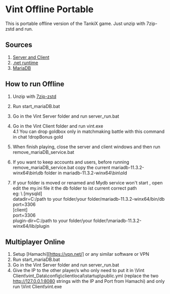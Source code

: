 
# Vint Offline Portable

This is portable offline version of the TankiX game.
Just unzip with 7zip-zstd and run.

## Sources

1. [Server and Client](https://github.com/Vint-TX/Vint)
2. [.net runtime](https://download.visualstudio.microsoft.com/download/pr/77650902-a341-4f4c-934f-db7056cbfa78/176d961f8bbc798596f8d498ede4cc73/dotnet-runtime-8.0.5-win-x64.zip)
3. [MariaDB](https://archive.mariadb.org/mariadb-11.3.2/winx64-packages/mariadb-11.3.2-winx64.zip)

## How to run Offline

1. Unzip with [7zip-zstd](https://github.com/mcmilk/7-Zip-zstd/releases)
2. Run start_mariaDB.bat
3. Go in the Vint Server folder and run server_run.bat
4. Go in the Vint Client folder and run vint.exe \
4.1 You can drop goldbox only in matchmaking battle with this command in chat !dropBonus gold
5. When finish playing, close the server and client windows and then run remove_mariaDB_service.bat

6. If you want to keep accounts and users, before running remove_mariaDB_service.bat copy the current mariadb-11.3.2-winx64\bin\db folder in mariadb-11.3.2-winx64\bin\old
7.  If your folder is moved or renamed and Mydb service won't start , open edit the my.ini file it the db folder to ist current correct path \
eg: \ [mysqld] \
    datadir=C:/path to your folder/your folder/mariadb-11.3.2-winx64/bin/db \
    port=3306 \
    [client] \
    port=3306 \
    plugin-dir=C:/path to your folder/your folder/\mariadb-11.3.2-winx64/lib/plugin 

## Multiplayer Online

1. Setup [Hamachi][https://vpn.net/] or any similar software or VPN
2. Run start_mariaDB.bat
3. Go in the Vint Server folder and run server_run.bat
4. Give the IP to the other player/s who only need to put it in \Vint Client\vint_Data\config\clientlocal\startup\public.yml (replace the two http://127.0.0.1:8080 strings with the IP and Port from Hamachi) and only run \Vint Client\vint.exe

